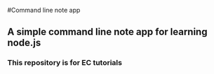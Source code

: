 #Command line note app
## A simple command line note app for learning node.js
### This repository is for EC tutorials

